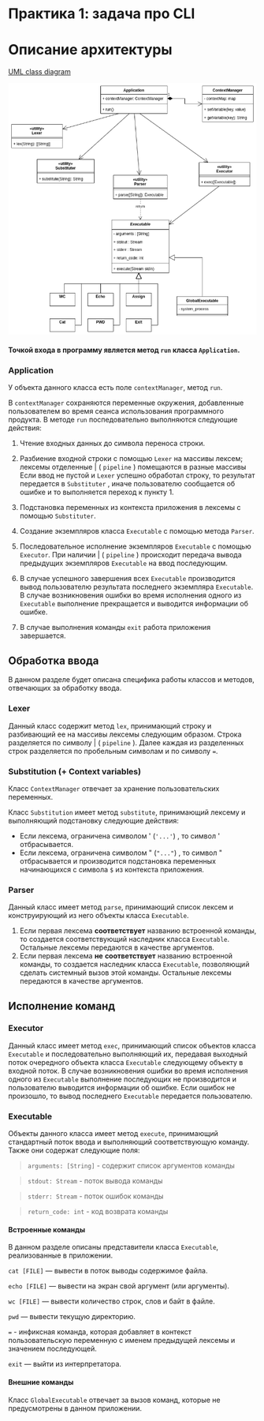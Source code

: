 # Практика 1: задача про CLI

# Описание архитектуры

[UML class diagram](https://viewer.diagrams.net/?tags=%7B%7D&highlight=0000ff&layers=1&nav=1&title=cli-class_scheme.drawio#R7V1bc9o4FP41mck%2B0MFXyCOXpN2ddJfdZLfbvmQEVkBbY1FbTqC%2FfiVbMliWwRAbQ%2FBMp8XHQtj6vnPR0ZF6ZQzmy48%2BWMw%2BYwe6V3rbWV4ZwytdNzWD%2Fs0Eq1jQ0cxYMPWRE4u0teAB%2FYRc2ObSEDkwSDUkGLsELdLCCfY8OCEpGfB9%2FJpu9ozd9K8uwBRmBA8T4GalX5BDZrG0a7XX8k8QTWfil7U2vzMGk%2B9TH4ce%2Fz0PezC%2BMweiG940mAEHv26IjNsrY%2BBjTOJP8%2BUAumxUxYjF37vLuZs8sg89UuQLo%2BDp9vNs%2BOs33PvRab08%2FB7Cx5YV9%2FIC3JAPxQB7BC7JZ%2BDRl%2Fb5o5OVGKngFc1dQF%2FS6D%2FTlg%2F8jkavgYumHv08oQ9Ev2n0X6BPEB3kHr9B8IJKJzPkOvdghUP22AGhIyiu%2BjPso5%2B0W%2BDyPultn3C%2B6HaqxQP7JhW3qdSHAW0zEmOhSaLPYJlqeA8CwgUT7LpgEaBx8hpz4E%2BR18eE4DlvlB1qPvrsDeFyQ8SH%2FiPEc0j8FW3C79ompwHXEE3Q4nXNN83mslmKazrnOef4NOl7DTb9wPHeA3s7g30rVrEYf4pVL%2BLxIkMC1iACx8ff4QC7mKI9jKhPWYFcVxIJYrjwmeTSIliACfKm91GbobmW%2FMXHgokw%2Fe6zG2nRDDkO9BikmAACYvwYWAuMPBKNldWnf%2BiQDtofrCuLPviAXmvra%2FqHNfcJ5Tx9F4AidCElxytkBFHgvlWJdpOBg6%2FbxbAX7UqHvpOBPoOxiyLsYoyFUdQOAnhOoXLhGtFHBviwpWVQN7KoGwqEXTCG7ggHiCDM%2BvfjthLyu8BNsxd5M%2BijKkG39GKgdyvCvKvAvM8wh%2BQf4CM2vtff4YppCW%2F1S6P4JXPALmj0K1P8mxwSTNMk%2BCW2%2FQ%2FEpzg0LCiZBd26zb8Iuzdo0FssXIpKZFGbmK%2BcmM%2FQd8d8yRQo5QIqA17LAB%2Fr%2FyQd9Ufav2Mm0FgBtU69JQpUsqE6M6A3YeBbw8D9YVfEgWojUBXqRo4N8EPvugn5SsdbEfMdWc3NLOAD%2FarXDwlyEVmxiz59f%2Fr7hsZG9R4uTyvzY7bPOAqQEj%2FJ9a7or2NWxYds4qcx%2B%2FuafbMwDVZpGtQ1%2FddUOR9m9l24vI4nenzWF9tSPveLTWfjFMpmQ7cYG6pzCop00Fan8BCOA4JISBrXUJpr0KQJomEpjET3mL5Bz2YGGt%2Bwr2%2FoFubBFt%2Bggr0q36DnpQWCROnTLqJJDFZEBIVbUBGhMrcg1L2wW6C2NGg8QnkpQzvtEcy2wjR0juoRFLPHxiPs5xESrXqTR1DBXplHyBaGxB5hwfT9enN%2BwF3C7RJOwnjkG7dQNhsUbkHFhurcQjZlsAXvHONvHMH4G2dt%2FC0rZfytonGhZlcFvJGNB1iREH39cA6Z3tAJg0garDMGjQHYbgDswswQE8OCRCjDAPyn6U9IHw3%2B%2BHP4OLp7vB39NvzWylszCIjDtFKwgFIAgvmF45%2BBtTAl8teMFBUDSvxLiAL%2FXiIw9sL72afesGt1vj49%2F%2FBbuRNE4kDfb%2FCvWP%2B7det%2FHv4%2BJKHvPU2wA2MGsDG5bPgrUH%2BtXVT%2FKwsAVdWDzSxwv1ng3mqvifCrtsRgXr0gjKL%2FKCsYGXzmCJDXVA%2BUT4Gic4DKVN9QLRfbbqQ%2BKbDtHyHby8InR9QdtBfL5LIVYdczIxFjRYtj3Uumguse6Kcp%2Fzf6nbEQfBkIEX2VsdyMyhZrmcRENZckwm2whrFTTGDjuaWm8%2Bs7MEcuw%2BcTdF8g65VNOslcTEhLmApqUh6w08nSQMUCwZbyWaBaPq6JBbeTGb4QHiQgnwwPVIFATTwYAHIhNJDNQVexUHxcGqgCg5poMPoyvBAayNagdhqYqnlhXV5hiS7FHCSrgifDg2yauDYe9IKAfekymVB7fGBmM8UfXTwG7v7rRc3%2Boh3gW%2FIkQZUmVFUV2pWhny0WYMtFwSogcP608PEEBkEG%2FyZJoFah89lPbqrKBZr04F7pwf1hr3tHuaVaFZRQh57TYwe00Kuxi5lx7VOR8JR2fHkX%2BdAIig33mB5PBz6DMHLfkAZ6%2F7LmH6yOya%2B%2FMvzbH9ptgwuGwjpHF6uNixGFhb4%2F8yax%2BWant0BHtHCmUDggivUMT7FHnddamm%2B4Axz6E7hlvEQmjfqfKSySJmQPs5UIKuR96AKCXmDq2VTY8%2B5GOFqzSaaaNzlORXQRvyb%2F1ppBmY6SYua8juJhyHRE6QJWG824EuY%2BsC4WR8TvmO2tz2VKG3Kk9vRD%2FARrvUgG%2FA2qUqCKrgJVOSK3u2fAbV2TqHIot02Z20ZF3JbzPp3t3Jbbn6YuFAgWzlsXOuegC7qkCzeH2nk5RW1KRSgl6YJ8msJpcrvA3srz5vbNOXDbSHO72z6U23IwZFXEbTmxu8POZ3XuFHWhwCljZ60LIut52rpgSrqgHRrzyKlGuxpdyHDV2JPbxjG4XaAe6ry5LY5hPWluWxK39UO5rUkckrdTlcRtS1642WHn5fanaedVa8HvSheMc9AFW9IFeUpaWBfkOLtbjS7IJ%2BLa3KaWxVVlHbueperW7a3xqhVlnkzoZoPrJk33OAfZSKNuFD0Ss4wNrkpKNPtb91m62KpVp3gYjvKB83a3srJmtrl1Y7GabXCV%2BXC5C5YlwX%2FE02%2BUT7xf9I4X0UCvIxQtHb7o6YAlHZgcHnZoRcMOcfxQHWGHIdlz8%2BAQ%2FGZHRzlhR1mRwX5B7AlRYptKngIjdM06jBG6SCSLjqzjMkJxSvKZUGLrsQN1cMIUG5kSTtiHccLU0x0ZBRfeSuNEtuBVK0CKDdwlRkSBvWjtIDDHnvM4Y6WRqZhfM4Vgk1w757w7Io8xD%2B7luTQvsNA2iitYyLCtsuINBC6aabIK8pdTRexZFUxp3F2KyIqZ8BkbN3HUVi3Gzbwpx7iJDEjCCTlVXzUnsvVc8f7uDDM2oM61KVn2OCCYRaRIk6crmTLojvHrphWLBPSG%2BCmWrgj9l4RfZbFNHHpUXp7vrcySykyMg9foOzs6qppZ%2B5U%2FVW9ttmUFTjrN%2B36MTT2rw03xaKWLEHItZufQ8EheyJJp%2Fk6LR9Wq8t4X2M6iYC5Tf3bq3K65YI5erv9z07j5%2Bv%2BONW7%2FBw%3D%3D)

![UML class diagram](cli-class_scheme.drawio.png)


#### Точкой входа в программу является метод `run` класса `Application`.

### Application

У объекта данного класса есть поле `contextManager`, метод `run`.

В `contextManager` сохраняются переменные окружения, добавленные пользователем во время сеанса использования программного продукта. В методе `run` поспедовательно выполняются следующие действия:

1. Чтение входных данных до символа переноса строки.

2. Разбиение входной строки с помощью `Lexer` на массивы лексем; лексемы отделенные | ( `pipeline` ) помещаются в разные массивы Если ввод не пустой и `Lexer` успешно обработал строку, то результат передается в `Substituter` , иначе пользователю сообщается об ошибке и то выполняется переход к пункту 1.

4. Подстановка переменных из контекста приложения в лексемы с помощью `Substituter`.

6. Создание экземпляров класса `Executable` с помощью метода `Parser`.

7. Последовательное исполнение экземпляров `Executable` с помощью `Executor`. При наличии | ( `pipeline` )  происходит  передача вывода предыдущих экземпляров `Executable` на ввод последующим. 

8. В случае успешного завершения всех `Executable` производится вывод пользователю результата последнего экземпляра `Executable`. В случае возникновения ошибки во время исполнения одного из `Executable` выполнение прекращается и выводится информации об ошибке.

9. В случае выполнения команды `exit` работа приложения завершается.

## Обработка ввода

В данном разделе будет описана специфика работы классов и методов, отвечающих за обработку ввода.

### Lexer

Данный класс содержит метод `lex`, принимающий строку и разбивающий ее на массивы лексемы следующим образом.
Строка разделяется по символу | ( `pipeline` ). Далее каждая из разделенных строк разделяется по пробельным символам и по символу `=`.

### Substitution (+ Context variables)

Класс `ContextManager` отвечает за хранение пользовательских переменных. 

Класс `Substitution` имеет метод `substitute`, принимающий лексему и выполняющий подстановку следующие действия:

- Если лексема, ограничена символом ' (`'...'`) , то символ ' отбрасывается.
- Если лексема, ограничена символом " (`"..."`) , то символ " отбрасывается и производится подстановка переменных начинающихся с символа `$` из контекста приложения.

### Parser

Данный класс имеет метод `parse`, принимающий список лексем и конструирующий из него объекты класса `Executable`.

1. Если первая лексема **соответствует** названию встроенной команды, то создается соответствующий наследник класса `Executable`. Остальные лексемы передаются в качестве аргументов.
2. Если первая лексема **не** **соответствует** названию встроенной команды, то создается наследник класса `Executable`, позволяющий сделать системный вызов этой команды. Остальные лексемы передаются в качестве аргументов.

## Исполнение команд

### Executor

Данный класс имеет метод `exec`, принимающий список объектов класса `Executable` и последовательно выполняющий их, передавая выходный поток очередного объекта класса `Executable` следующему объекту в входной поток.  В случае возникновения ошибки во время исполнения одного из `Executable` выполнение последующих не производится и пользователю выводится информации об ошибке. Если ошибок не произошло, то вывод последнего `Executable` передается пользователю.

### Executable

Объекты данного класса имеет метод `execute`, принимающий стандартный поток ввода и выполняющий соответствующую команду. Также они содержат следующие поля:

> `arguments: [String]` - содержит список аргументов команды

> `stdout: Stream` - поток вывода команды

> `stderr: Stream` - поток ошибок команды

> `return_code: int` - код возврата команды

#### Встроенные команды

В данном разделе описаны представители класса `Executable`, реализованные в приложении.

`cat [FILE]`  — вывести в поток выводы содержимое файла.

`echo [FILE]` — вывести на экран свой аргумент (или аргументы).

`wc [FILE]` — вывести количество строк, слов и байт в файле.

`pwd` — вывести текущую директорию.

`=` - инфиксная команда, которая добавляет в контекст пользовательскую переменную с именем предыдущей лексемы и значением последующей. 

`exit` — выйти из интерпретатора.

#### Внешние команды

Класс `GlobalExecutable` отвечает за вызов команд, которые не предусмотрены в данном приложении.
